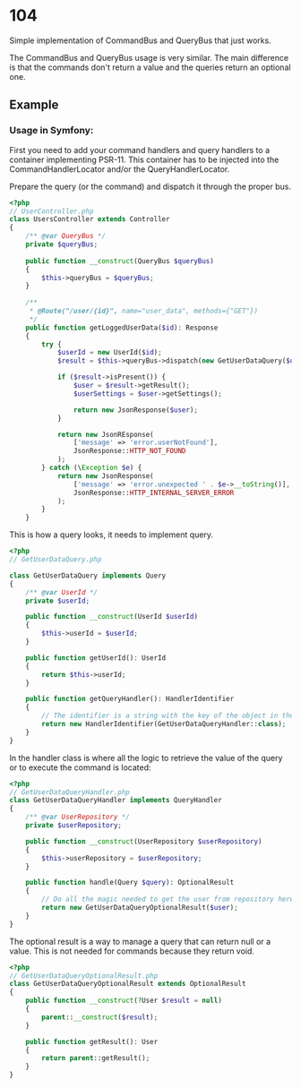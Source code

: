 # 104

Simple implementation of CommandBus and QueryBus that just works.

The CommandBus and QueryBus usage is very similar. The main difference is that the commands don't return a value and the queries return an optional one.

## Example

### Usage in Symfony:

First you need to add your command handlers and query handlers to a container implementing PSR-11. This container has to be injected into the CommandHandlerLocator and/or the QueryHandlerLocator.

Prepare the query (or the command) and dispatch it through the proper bus.
```php
<?php
// UserController.php
class UsersController extends Controller
{
    /** @var QueryBus */
    private $queryBus;
    
    public function __construct(QueryBus $queryBus)
    {
        $this->queryBus = $queryBus;
    }
    
    /**
     * @Route("/user/{id}", name="user_data", methods={"GET"})
     */
    public function getLoggedUserData($id): Response
    {
        try {
            $userId = new UserId($id);
            $result = $this->queryBus->dispatch(new GetUserDataQuery($userId));

            if ($result->isPresent()) {
                $user = $result->getResult();
                $userSettings = $user->getSettings();

                return new JsonResponse($user);
            }

            return new JsonREsponse(
                ['message' => 'error.userNotFound'],
                JsonResponse::HTTP_NOT_FOUND
            );
        } catch (\Exception $e) {
            return new JsonResponse(
                ['message' => 'error.unexpected ' . $e->__toString()],
                JsonResponse::HTTP_INTERNAL_SERVER_ERROR
            );
        }
    }
```

This is how a query looks, it needs to implement query.
```php
<?php
// GetUserDataQuery.php

class GetUserDataQuery implements Query
{
    /** @var UserId */
    private $userId;

    public function __construct(UserId $userId)
    {
        $this->userId = $userId;
    }

    public function getUserId(): UserId
    {
        return $this->userId;
    }

    public function getQueryHandler(): HandlerIdentifier
    {
        // The identifier is a string with the key of the object in the container.
        return new HandlerIdentifier(GetUserDataQueryHandler::class);
    }
}
```

In the handler class is where all the logic to retrieve the value of the query or to execute the command is located:
```php
<?php
// GetUserDataQueryHandler.php
class GetUserDataQueryHandler implements QueryHandler
{    
    /** @var UserRepository */
    private $userRepository;

    public function __construct(UserRepository $userRepository)
    {
        $this->userRepository = $userRepository;
    }

    public function handle(Query $query): OptionalResult
    {
        // Do all the magic needed to get the user from repository here
        return new GetUserDataQueryOptionalResult($user);
    }
}
```

The optional result is a way to manage a query that can return null or a value. This is not needed for commands because they return void.
```php
<?php
// GetUserDataQueryOptionalResult.php
class GetUserDataQueryOptionalResult extends OptionalResult
{
    public function __construct(?User $result = null)
    {
        parent::__construct($result);
    }

    public function getResult(): User
    {
        return parent::getResult();
    }
}
```
